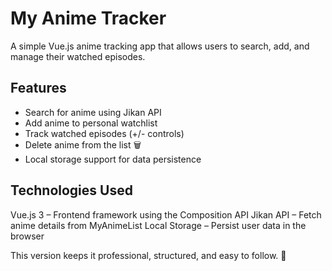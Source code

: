 # My Anime Tracker 

A simple Vue.js anime tracking app that allows users to search, add, and manage their watched episodes.  

## Features  
- Search for anime using Jikan API  
- Add anime to personal watchlist  
- Track watched episodes (+/- controls)  
- Delete anime from the list 🗑️  
- Local storage support for data persistence  

## Technologies Used
Vue.js 3 – Frontend framework using the Composition API
Jikan API – Fetch anime details from MyAnimeList
Local Storage – Persist user data in the browser


This version keeps it professional, structured, and easy to follow. 🚀

